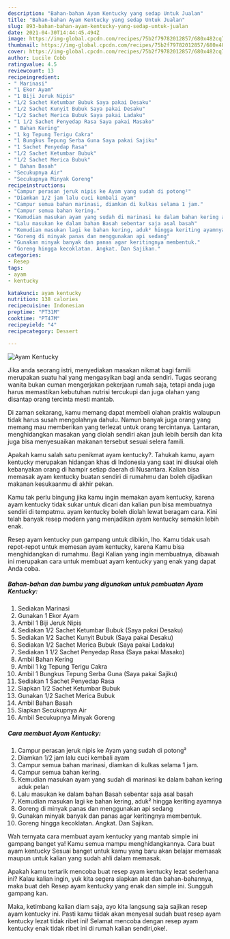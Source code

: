 ```yaml
---
description: "Bahan-bahan Ayam Kentucky yang sedap Untuk Jualan"
title: "Bahan-bahan Ayam Kentucky yang sedap Untuk Jualan"
slug: 893-bahan-bahan-ayam-kentucky-yang-sedap-untuk-jualan
date: 2021-04-30T14:44:45.494Z
image: https://img-global.cpcdn.com/recipes/75b2f79782012857/680x482cq70/ayam-kentucky-foto-resep-utama.jpg
thumbnail: https://img-global.cpcdn.com/recipes/75b2f79782012857/680x482cq70/ayam-kentucky-foto-resep-utama.jpg
cover: https://img-global.cpcdn.com/recipes/75b2f79782012857/680x482cq70/ayam-kentucky-foto-resep-utama.jpg
author: Lucile Cobb
ratingvalue: 4.5
reviewcount: 13
recipeingredient:
- " Marinasi"
- "1 Ekor Ayam"
- "1 Biji Jeruk Nipis"
- "1/2 Sachet Ketumbar Bubuk Saya pakai Desaku"
- "1/2 Sachet Kunyit Bubuk Saya pakai Desaku"
- "1/2 Sachet Merica Bubuk Saya pakai Ladaku"
- "1 1/2 Sachet Penyedap Rasa Saya pakai Masako"
- " Bahan Kering"
- "1 kg Tepung Terigu Cakra"
- "1 Bungkus Tepung Serba Guna Saya pakai Sajiku"
- "1 Sachet Penyedap Rasa"
- "1/2 Sachet Ketumbar Bubuk"
- "1/2 Sachet Merica Bubuk"
- " Bahan Basah"
- "Secukupnya Air"
- "Secukupnya Minyak Goreng"
recipeinstructions:
- "Campur perasan jeruk nipis ke Ayam yang sudah di potong²"
- "Diamkan 1/2 jam lalu cuci kembali ayam"
- "Campur semua bahan marinasi, diamkan di kulkas selama 1 jam."
- "Campur semua bahan kering."
- "Kemudian masukan ayam yang sudah di marinasi ke dalam bahan kering aduk pelan"
- "Lalu masukan ke dalam bahan Basah sebentar saja asal basah"
- "Kemudian masukan lagi ke bahan kering, aduk² hingga keriting ayamnya"
- "Goreng di minyak panas dan menggunakan api sedang"
- "Gunakan minyak banyak dan panas agar keritingnya membentuk."
- "Goreng hingga kecoklatan. Angkat. Dan Sajikan."
categories:
- Resep
tags:
- ayam
- kentucky

katakunci: ayam kentucky 
nutrition: 138 calories
recipecuisine: Indonesian
preptime: "PT31M"
cooktime: "PT47M"
recipeyield: "4"
recipecategory: Dessert

---
```



![Ayam Kentucky](https://img-global.cpcdn.com/recipes/75b2f79782012857/680x482cq70/ayam-kentucky-foto-resep-utama.jpg)

Jika anda seorang istri, menyediakan masakan nikmat bagi famili merupakan suatu hal yang mengasyikan bagi anda sendiri. Tugas seorang  wanita bukan cuman mengerjakan pekerjaan rumah saja, tetapi anda juga harus memastikan kebutuhan nutrisi tercukupi dan juga olahan yang disantap orang tercinta mesti mantab.

Di zaman  sekarang, kamu memang dapat membeli olahan praktis walaupun tidak harus susah mengolahnya dahulu. Namun banyak juga orang yang memang mau memberikan yang terlezat untuk orang tercintanya. Lantaran, menghidangkan masakan yang diolah sendiri akan jauh lebih bersih dan kita juga bisa menyesuaikan makanan tersebut sesuai selera famili. 



Apakah kamu salah satu penikmat ayam kentucky?. Tahukah kamu, ayam kentucky merupakan hidangan khas di Indonesia yang saat ini disukai oleh kebanyakan orang di hampir setiap daerah di Nusantara. Kalian bisa memasak ayam kentucky buatan sendiri di rumahmu dan boleh dijadikan makanan kesukaanmu di akhir pekan.

Kamu tak perlu bingung jika kamu ingin memakan ayam kentucky, karena ayam kentucky tidak sukar untuk dicari dan kalian pun bisa membuatnya sendiri di tempatmu. ayam kentucky boleh diolah lewat beragam cara. Kini telah banyak resep modern yang menjadikan ayam kentucky semakin lebih enak.

Resep ayam kentucky pun gampang untuk dibikin, lho. Kamu tidak usah repot-repot untuk memesan ayam kentucky, karena Kamu bisa menghidangkan di rumahmu. Bagi Kalian yang ingin membuatnya, dibawah ini merupakan cara untuk membuat ayam kentucky yang enak yang dapat Anda coba.

<!--inarticleads1-->

##### Bahan-bahan dan bumbu yang digunakan untuk pembuatan Ayam Kentucky:

1. Sediakan  Marinasi
1. Gunakan 1 Ekor Ayam
1. Ambil 1 Biji Jeruk Nipis
1. Sediakan 1/2 Sachet Ketumbar Bubuk (Saya pakai Desaku)
1. Sediakan 1/2 Sachet Kunyit Bubuk (Saya pakai Desaku)
1. Sediakan 1/2 Sachet Merica Bubuk (Saya pakai Ladaku)
1. Sediakan 1 1/2 Sachet Penyedap Rasa (Saya pakai Masako)
1. Ambil  Bahan Kering
1. Ambil 1 kg Tepung Terigu Cakra
1. Ambil 1 Bungkus Tepung Serba Guna (Saya pakai Sajiku)
1. Sediakan 1 Sachet Penyedap Rasa
1. Siapkan 1/2 Sachet Ketumbar Bubuk
1. Gunakan 1/2 Sachet Merica Bubuk
1. Ambil  Bahan Basah
1. Siapkan Secukupnya Air
1. Ambil Secukupnya Minyak Goreng




<!--inarticleads2-->

##### Cara membuat Ayam Kentucky:

1. Campur perasan jeruk nipis ke Ayam yang sudah di potong²
1. Diamkan 1/2 jam lalu cuci kembali ayam
1. Campur semua bahan marinasi, diamkan di kulkas selama 1 jam.
1. Campur semua bahan kering.
1. Kemudian masukan ayam yang sudah di marinasi ke dalam bahan kering aduk pelan
1. Lalu masukan ke dalam bahan Basah sebentar saja asal basah
1. Kemudian masukan lagi ke bahan kering, aduk² hingga keriting ayamnya
1. Goreng di minyak panas dan menggunakan api sedang
1. Gunakan minyak banyak dan panas agar keritingnya membentuk.
1. Goreng hingga kecoklatan. Angkat. Dan Sajikan.




Wah ternyata cara membuat ayam kentucky yang mantab simple ini gampang banget ya! Kamu semua mampu menghidangkannya. Cara buat ayam kentucky Sesuai banget untuk kamu yang baru akan belajar memasak maupun untuk kalian yang sudah ahli dalam memasak.

Apakah kamu tertarik mencoba buat resep ayam kentucky lezat sederhana ini? Kalau kalian ingin, yuk kita segera siapkan alat dan bahan-bahannya, maka buat deh Resep ayam kentucky yang enak dan simple ini. Sungguh gampang kan. 

Maka, ketimbang kalian diam saja, ayo kita langsung saja sajikan resep ayam kentucky ini. Pasti kamu tiidak akan menyesal sudah buat resep ayam kentucky lezat tidak ribet ini! Selamat mencoba dengan resep ayam kentucky enak tidak ribet ini di rumah kalian sendiri,oke!.

